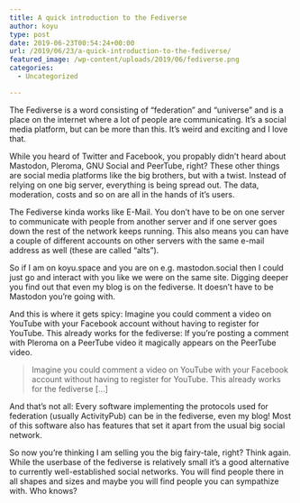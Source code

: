 ```yaml
---
title: A quick introduction to the Fediverse
author: koyu
type: post
date: 2019-06-23T00:54:24+00:00
url: /2019/06/23/a-quick-introduction-to-the-fediverse/
featured_image: /wp-content/uploads/2019/06/fediverse.png
categories:
  - Uncategorized

---
```

The Fediverse is a word consisting of “federation” and “universe” and is a place on the internet where a lot of people are communicating. It’s a social media platform, but can be more than this. It’s weird and exciting and I love that.

While you heard of Twitter and Facebook, you propably didn’t heard about Mastodon, Pleroma, GNU Social and PeerTube, right? These other things are social media platforms like the big brothers, but with a twist. Instead of relying on one big server, everything is being spread out. The data, moderation, costs and so on are all in the hands of it’s users.

The Fediverse kinda works like E-Mail. You don’t have to be on one server to communicate with people from another server and if one server goes down the rest of the network keeps running. This also means you can have a couple of different accounts on other servers with the same e-mail address as well (these are called “alts”).

So if I am on koyu.space and you are on e.g. mastodon.social then I could just go and interact with you like we were on the same site. Digging deeper you find out that even my blog is on the fediverse. It doesn’t have to be Mastodon you’re going with.

And this is where it gets spicy: Imagine you could comment a video on YouTube with your Facebook account without having to register for YouTube. This already works for the fediverse: If you’re posting a comment with Pleroma on a PeerTube video it magically appears on the PeerTube video.

<blockquote class="wp-block-quote">
  <p>
    Imagine you could comment a video on YouTube with your Facebook account without having to register for YouTube. This already works for the fediverse […]
  </p>
</blockquote>

And that’s not all: Every software implementing the protocols used for federation (usually ActivityPub) can be in the fediverse, even my blog! Most of this software also has features that set it apart from the usual big social network.

So now you’re thinking I am selling you the big fairy-tale, right? Think again. While the userbase of the fediverse is relatively small it’s a good alternative to currently well-established social networks. You will find people there in all shapes and sizes and maybe you will find people you can sympathize with. Who knows?